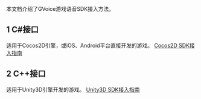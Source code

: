 本文档介绍了GVoice游戏语音SDK接入方法。
## 1 C#接口
适用于Cocos2D引擎，或iOS、Android平台直接开发的游戏。
[Cocos2D SDK接入指南](http://www.baidu.com)
## 2 C++接口
适用于Unity3D引擎开发的游戏。
[Unity3D SDK接入指南](http://www.baidu.com)


